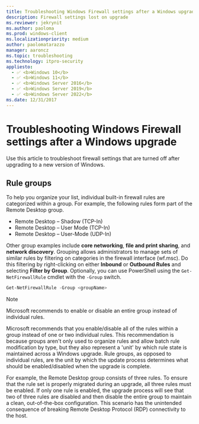 ```yaml
---
title: Troubleshooting Windows Firewall settings after a Windows upgrade
description: Firewall settings lost on upgrade
ms.reviewer: jekrynit
ms.author: paoloma
ms.prod: windows-client
ms.localizationpriority: medium
author: paolomatarazzo
manager: aaroncz
ms.topic: troubleshooting
ms.technology: itpro-security
appliesto: 
  - ✅ <b>Windows 10</b>
  - ✅ <b>Windows 11</b>
  - ✅ <b>Windows Server 2016</b>
  - ✅ <b>Windows Server 2019</b>
  - ✅ <b>Windows Server 2022</b>
ms.date: 12/31/2017
---
```


# Troubleshooting Windows Firewall settings after a Windows upgrade

Use this article to troubleshoot firewall settings that are turned off after upgrading to a new version of Windows.

## Rule groups

To help you organize your list, individual built-in firewall rules are categorized within a group. For example, the following rules form part of the Remote Desktop group.

- Remote Desktop – Shadow (TCP-In)
- Remote Desktop – User Mode (TCP-In)
- Remote Desktop – User-Mode (UDP-In)

Other group examples include **core networking**, **file and print sharing**, and **network discovery**. Grouping allows administrators to manage sets of similar rules by filtering on categories in the firewall interface (wf.msc). Do this filtering by right-clicking on either **Inbound** or **Outbound Rules** and selecting **Filter by Group**. Optionally, you can use PowerShell using the `Get-NetFirewallRule` cmdlet with the `-Group` switch.

```Powershell
Get-NetFirewallRule -Group <groupName>
```

> [!NOTE] 
> Microsoft recommends to enable or disable an entire group instead of individual rules.

Microsoft recommends that you enable/disable all of the rules within a group instead of one or two individual rules. This recommendation is because groups aren't only used to organize rules and allow batch rule modification by type, but they also represent a 'unit' by which rule state is maintained across a Windows upgrade. Rule groups, as opposed to individual rules, are the unit by which the update process determines what should be enabled/disabled when the upgrade is complete.

For example, the Remote Desktop group consists of three rules. To ensure that the rule set is properly migrated during an upgrade, all three rules must be enabled. If only one rule is enabled, the upgrade process will see that two of three rules are disabled and then disable the entire group to maintain a clean, out-of-the-box configuration. This scenario has the unintended consequence of breaking Remote Desktop Protocol (RDP) connectivity to the host.
